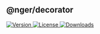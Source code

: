 ## @nger/decorator

<p>
    <a href="https://www.npmjs.com/package/@nger/decorator">
        <img src="https://img.shields.io/npm/v/@nger/decorator.svg" alt="Version">
    </a>
    <a href="https://www.npmjs.com/package/@nger/decorator">
        <img src="https://img.shields.io/npm/l/@nger/decorator.svg" alt="License">
    </a>
    <a href="https://npmcharts.com/compare/@nger/decorator?minimal=true">
        <img src="https://img.shields.io/npm/dm/@nger/decorator.svg" alt="Downloads">
    </a>
</p>